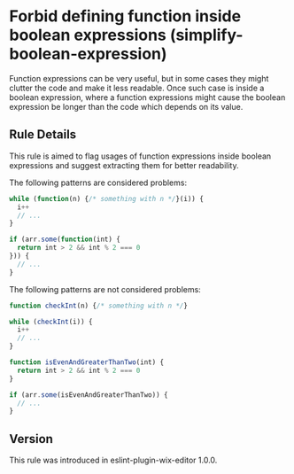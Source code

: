 # Forbid defining function inside boolean expressions (simplify-boolean-expression)

Function expressions can be very useful, but in some cases they might clutter the
code and make it less readable. Once such case is inside a boolean expression,
where a function expressions might cause the boolean expression be longer than
the code which depends on its value.

## Rule Details

This rule is aimed to flag usages of function expressions inside boolean
expressions and suggest extracting them for better readability.

The following patterns are considered problems:

```js
while (function(n) {/* something with n */}(i)) {
  i++
  // ...
}

if (arr.some(function(int) {
  return int > 2 && int % 2 === 0
})) {
  // ...
}
```

The following patterns are not considered problems:

```js
function checkInt(n) {/* something with n */}

while (checkInt(i)) {
  i++
  // ...
}

function isEvenAndGreaterThanTwo(int) {
  return int > 2 && int % 2 === 0
}

if (arr.some(isEvenAndGreaterThanTwo)) {
  // ...
}
```

## Version
This rule was introduced in eslint-plugin-wix-editor 1.0.0.
